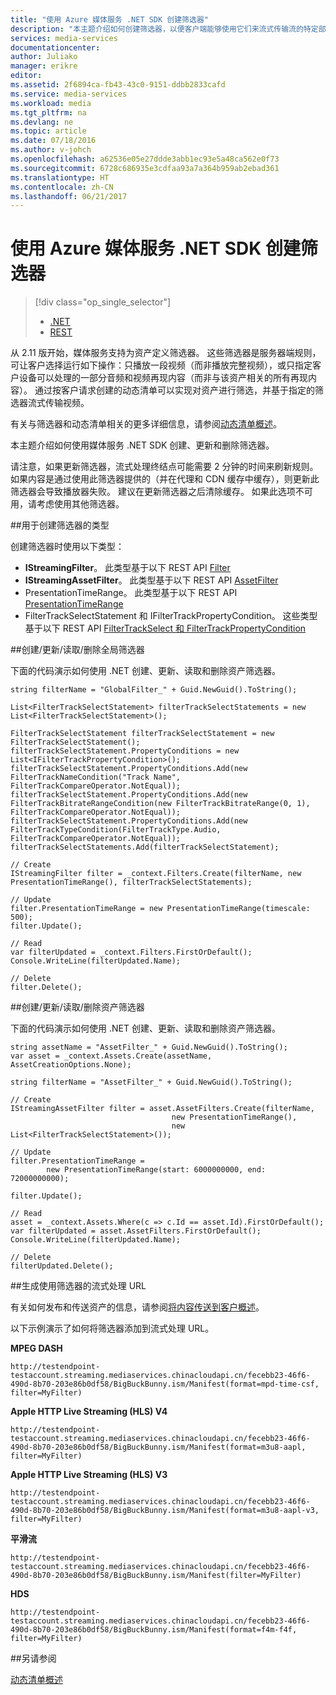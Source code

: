 ```yaml
---
title: "使用 Azure 媒体服务 .NET SDK 创建筛选器"
description: "本主题介绍如何创建筛选器，以便客户端能够使用它们来流式传输流的特定部分。 媒体服务创建动态清单来存档此选择性流。"
services: media-services
documentationcenter: 
author: Juliako
manager: erikre
editor: 
ms.assetid: 2f6894ca-fb43-43c0-9151-ddbb2833cafd
ms.service: media-services
ms.workload: media
ms.tgt_pltfrm: na
ms.devlang: ne
ms.topic: article
ms.date: 07/18/2016
ms.author: v-johch
ms.openlocfilehash: a62536e05e27ddde3abb1ec93e5a48ca562e0f73
ms.sourcegitcommit: 6728c686935e3cdfaa93a7a364b959ab2ebad361
ms.translationtype: HT
ms.contentlocale: zh-CN
ms.lasthandoff: 06/21/2017
---
```

# <a name="creating-filters-with-azure-media-services-net-sdk"></a>使用 Azure 媒体服务 .NET SDK 创建筛选器
> [!div class="op_single_selector"]
> * [.NET](media-services-dotnet-dynamic-manifest.md)
> * [REST](media-services-rest-dynamic-manifest.md)
> 
> 

从 2.11 版开始，媒体服务支持为资产定义筛选器。 这些筛选器是服务器端规则，可让客户选择运行如下操作：只播放一段视频（而非播放完整视频），或只指定客户设备可以处理的一部分音频和视频再现内容（而非与该资产相关的所有再现内容）。 通过按客户请求创建的动态清单可以实现对资产进行筛选，并基于指定的筛选器流式传输视频。

有关与筛选器和动态清单相关的更多详细信息，请参阅[动态清单概述](./media-services-dynamic-manifest-overview.md)。

本主题介绍如何使用媒体服务 .NET SDK 创建、更新和删除筛选器。 

请注意，如果更新筛选器，流式处理终结点可能需要 2 分钟的时间来刷新规则。 如果内容是通过使用此筛选器提供的（并在代理和 CDN 缓存中缓存），则更新此筛选器会导致播放器失败。 建议在更新筛选器之后清除缓存。 如果此选项不可用，请考虑使用其他筛选器。 

##<a name="types-used-to-create-filters"></a>用于创建筛选器的类型

创建筛选器时使用以下类型： 

* **IStreamingFilter**。  此类型基于以下 REST API [Filter](https://docs.microsoft.com/rest/api/media/operations/filter)
* **IStreamingAssetFilter**。 此类型基于以下 REST API [AssetFilter](https://docs.microsoft.com/rest/api/media/operations/assetfilter)
* PresentationTimeRange。 此类型基于以下 REST API [PresentationTimeRange](https://docs.microsoft.com/rest/api/media/operations/presentationtimerange)
* FilterTrackSelectStatement 和 IFilterTrackPropertyCondition。 这些类型基于以下 REST API [FilterTrackSelect 和 FilterTrackPropertyCondition](https://docs.microsoft.com/rest/api/media/operations/filtertrackselect)

##<a name="createupdatereaddelete-global-filters"></a>创建/更新/读取/删除全局筛选器

下面的代码演示如何使用 .NET 创建、更新、读取和删除资产筛选器。

```
string filterName = "GlobalFilter_" + Guid.NewGuid().ToString();

List<FilterTrackSelectStatement> filterTrackSelectStatements = new List<FilterTrackSelectStatement>();

FilterTrackSelectStatement filterTrackSelectStatement = new FilterTrackSelectStatement();
filterTrackSelectStatement.PropertyConditions = new List<IFilterTrackPropertyCondition>();
filterTrackSelectStatement.PropertyConditions.Add(new FilterTrackNameCondition("Track Name", FilterTrackCompareOperator.NotEqual));
filterTrackSelectStatement.PropertyConditions.Add(new FilterTrackBitrateRangeCondition(new FilterTrackBitrateRange(0, 1), FilterTrackCompareOperator.NotEqual));
filterTrackSelectStatement.PropertyConditions.Add(new FilterTrackTypeCondition(FilterTrackType.Audio, FilterTrackCompareOperator.NotEqual));
filterTrackSelectStatements.Add(filterTrackSelectStatement);

// Create
IStreamingFilter filter = _context.Filters.Create(filterName, new PresentationTimeRange(), filterTrackSelectStatements);

// Update
filter.PresentationTimeRange = new PresentationTimeRange(timescale: 500);
filter.Update();

// Read
var filterUpdated = _context.Filters.FirstOrDefault();
Console.WriteLine(filterUpdated.Name);

// Delete
filter.Delete();
```

##<a name="createupdatereaddelete-asset-filters"></a>创建/更新/读取/删除资产筛选器

下面的代码演示如何使用 .NET 创建、更新、读取和删除资产筛选器。

```
string assetName = "AssetFilter_" + Guid.NewGuid().ToString();
var asset = _context.Assets.Create(assetName, AssetCreationOptions.None);

string filterName = "AssetFilter_" + Guid.NewGuid().ToString();

// Create
IStreamingAssetFilter filter = asset.AssetFilters.Create(filterName,
                                    new PresentationTimeRange(), 
                                    new List<FilterTrackSelectStatement>());

// Update
filter.PresentationTimeRange = 
        new PresentationTimeRange(start: 6000000000, end: 72000000000);

filter.Update();

// Read
asset = _context.Assets.Where(c => c.Id == asset.Id).FirstOrDefault();
var filterUpdated = asset.AssetFilters.FirstOrDefault();
Console.WriteLine(filterUpdated.Name);

// Delete
filterUpdated.Delete();
```

##<a name="build-streaming-urls-that-use-filters"></a>生成使用筛选器的流式处理 URL

有关如何发布和传送资产的信息，请参阅[将内容传送到客户概述](./media-services-deliver-content-overview.md)。

以下示例演示了如何将筛选器添加到流式处理 URL。

**MPEG DASH** 

```
http://testendpoint-testaccount.streaming.mediaservices.chinacloudapi.cn/fecebb23-46f6-490d-8b70-203e86b0df58/BigBuckBunny.ism/Manifest(format=mpd-time-csf, filter=MyFilter)
```

**Apple HTTP Live Streaming (HLS) V4**

```
http://testendpoint-testaccount.streaming.mediaservices.chinacloudapi.cn/fecebb23-46f6-490d-8b70-203e86b0df58/BigBuckBunny.ism/Manifest(format=m3u8-aapl, filter=MyFilter)
```

**Apple HTTP Live Streaming (HLS) V3**

```
http://testendpoint-testaccount.streaming.mediaservices.chinacloudapi.cn/fecebb23-46f6-490d-8b70-203e86b0df58/BigBuckBunny.ism/Manifest(format=m3u8-aapl-v3, filter=MyFilter)
```

**平滑流**

```
http://testendpoint-testaccount.streaming.mediaservices.chinacloudapi.cn/fecebb23-46f6-490d-8b70-203e86b0df58/BigBuckBunny.ism/Manifest(filter=MyFilter)
```

**HDS**

```
http://testendpoint-testaccount.streaming.mediaservices.chinacloudapi.cn/fecebb23-46f6-490d-8b70-203e86b0df58/BigBuckBunny.ism/Manifest(format=f4m-f4f, filter=MyFilter)
```

##<a name="see-also"></a>另请参阅 

[动态清单概述](./media-services-dynamic-manifest-overview.md)